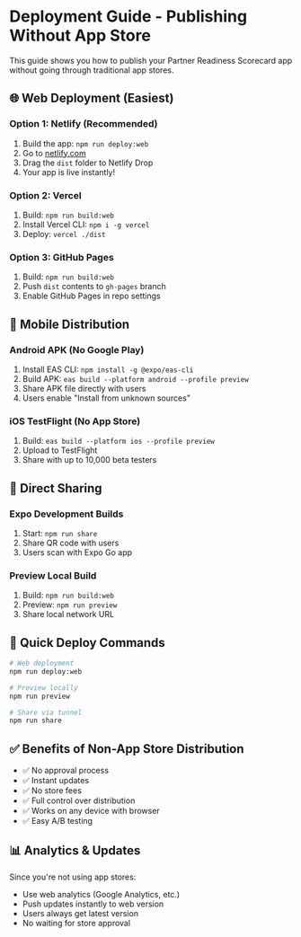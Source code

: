 # Deployment Guide - Publishing Without App Store

This guide shows you how to publish your Partner Readiness Scorecard app without going through traditional app stores.

## 🌐 Web Deployment (Easiest)

### Option 1: Netlify (Recommended)
1. Build the app: `npm run deploy:web`
2. Go to [netlify.com](https://netlify.com)
3. Drag the `dist` folder to Netlify Drop
4. Your app is live instantly!

### Option 2: Vercel
1. Build: `npm run build:web`
2. Install Vercel CLI: `npm i -g vercel`
3. Deploy: `vercel ./dist`

### Option 3: GitHub Pages
1. Build: `npm run build:web`
2. Push `dist` contents to `gh-pages` branch
3. Enable GitHub Pages in repo settings

## 📱 Mobile Distribution

### Android APK (No Google Play)
1. Install EAS CLI: `npm install -g @expo/eas-cli`
2. Build APK: `eas build --platform android --profile preview`
3. Share APK file directly with users
4. Users enable "Install from unknown sources"

### iOS TestFlight (No App Store)
1. Build: `eas build --platform ios --profile preview`
2. Upload to TestFlight
3. Share with up to 10,000 beta testers

## 🔗 Direct Sharing

### Expo Development Builds
1. Start: `npm run share`
2. Share QR code with users
3. Users scan with Expo Go app

### Preview Local Build
1. Build: `npm run build:web`
2. Preview: `npm run preview`
3. Share local network URL

## 🚀 Quick Deploy Commands

```bash
# Web deployment
npm run deploy:web

# Preview locally
npm run preview

# Share via tunnel
npm run share
```

## ✅ Benefits of Non-App Store Distribution

- ✅ No approval process
- ✅ Instant updates
- ✅ No store fees
- ✅ Full control over distribution
- ✅ Works on any device with browser
- ✅ Easy A/B testing

## 📊 Analytics & Updates

Since you're not using app stores:
- Use web analytics (Google Analytics, etc.)
- Push updates instantly to web version
- Users always get latest version
- No waiting for store approval